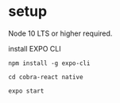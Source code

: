 # setup


Node 10 LTS or higher required.

install EXPO CLI

`npm install -g expo-cli`


`cd cobra-react native`

`expo start`


